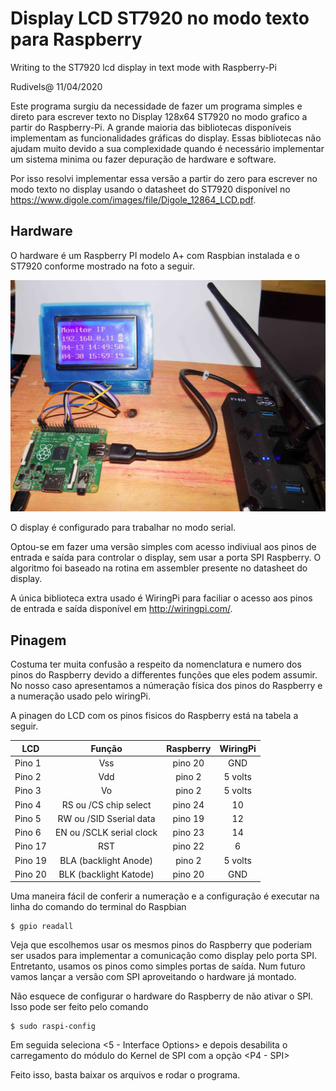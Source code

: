 # Display LCD ST7920 no modo texto para Raspberry
Writing to the ST7920 lcd display in text mode with Raspberry-Pi

Rudivels@ 11/04/2020

Este programa surgiu da necessidade de fazer um programa simples e direto para 
escrever texto no Display 128x64 ST7920 no modo grafico a partir do Raspberry-Pi.
A grande maioria das bibliotecas disponíveis implementam as funcionalidades gráficas 
do display. Essas bibliotecas não ajudam muito devido a sua complexidade quando é necessário implementar um sistema minima ou fazer depuração de hardware e software.

Por isso resolvi implementar essa versão a partir do zero para escrever no modo texto no display usando o datasheet do ST7920 disponível no  <https://www.digole.com/images/file/Digole_12864_LCD.pdf>.

## Hardware
O hardware é um Raspberry PI modelo A+ com Raspbian instalada e o ST7920 conforme mostrado na foto a seguir. 

![Alt text](./fotolcd.jpg)


O display é configurado para trabalhar no modo serial.

Optou-se em fazer uma versão simples com acesso indiviual aos pinos de entrada e saída para controlar o display, sem usar a porta SPI Raspberry. 
O algoritmo foi baseado na rotina em assembler presente no datasheet do display. 

A única biblioteca extra usado é WiringPi para faciliar o acesso aos pinos de entrada e saída disponível em <http://wiringpi.com/>.


## Pinagem


Costuma ter muita confusão a respeito da nomenclatura e numero dos pinos do Raspberry devido a differentes funções que eles podem assumir. No nosso caso apresentamos a númeração física dos pinos do Raspberry e a numeração usado pelo wiringPi.

A pinagen do LCD com os pinos fisicos do Raspberry está na tabela a seguir.


| LCD       | Função                    |  Raspberry | WiringPi |       
|-----------|:-------------------------:|:----------:|:--------:|
| Pino  1   | Vss                       | pino 20    | GND      |
| Pino  2   | Vdd                       | pino  2    | 5 volts  |
| Pino  3   | Vo                        | pino  2    | 5 volts  |
| Pino  4   | RS ou /CS  chip select    | pino 24    | 10       | 
| Pino  5   | RW ou /SID Sserial data   | pino 19    | 12       | 
| Pino  6   | EN ou /SCLK serial clock  | pino 23    | 14       | 
| Pino 17   | RST                       | pino 22    |  6       | 
| Pino 19   | BLA (backlight Anode)     | pino  2    | 5 volts  |
| Pino 20   | BLK (backlight Katode)    | pino 20    | GND      |

Uma maneira fácil de conferir a numeração e a configuração é executar na linha do comando do terminal do Raspbian 

```
$ gpio readall
```

Veja que escolhemos usar os mesmos pinos do Raspberry que poderiam ser usados para implementar a comunicação como display pelo porta SPI. Entretanto, usamos os pinos como simples portas de saída. Num futuro vamos lançar a versão com SPI aproveitando o hardware já montado.

Não esquece de configurar o hardware do Raspberry de não ativar o SPI. Isso pode ser feito pelo comando 

```
$ sudo raspi-config
```


Em seguida seleciona <5 - Interface Options>  e depois desabilita o carregamento do módulo do Kernel de SPI com a opção  <P4 - SPI>

Feito isso, basta baixar os arquivos e rodar o programa.
